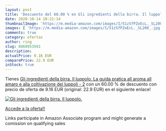 ```yaml
---
layout: post
title: 'Descuento del 60.00 % en Gli ingredienti della birra. Il luppolo.'
date: 2020-10-14 10:22:14
thumbnailImage: 'https://m.media-amazon.com/images/I/51zSfPZoEcL._SL200_.jpg'
images: [ 'https://m.media-amazon.com/images/I/51zSfPZoEcL._SL200_.jpg' ]
comments: true
category: ofertas
author: ring
slug: 8868953501
description:
actualPrice: 9.16 EUR
comparePrice: 22.9 EUR
inStock: true
---
```


Tienes [Gli ingredienti della birra. Il luppolo. La guida pratica all aroma  all amaro e alla coltivazione dei luppoli - 2](https://www.amazon.it/dp/8868953501/?tag=tolees00-21) con un 60.00 % de descuento con precio de oferta de 9.16 EUR (original: 22.9 EUR) en el siguiente enlace!

[![Gli ingredienti della birra. Il luppolo.](https://m.media-amazon.com/images/I/51zSfPZoEcL._SL200_.jpg)](https://www.amazon.it/dp/8868953501/?tag=tolees00-21)

[Accede a la oferta!!](https://www.amazon.it/dp/8868953501/?tag=tolees00-21)

Links participate in Amazon Associate program and might generate a comission on qualifying sales


